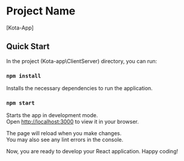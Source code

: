 # Project Name

[Kota-App]

## Quick Start

In the project (Kota-app\ClientServer) directory, you can run:

### `npm install`

Installs the necessary dependencies to run the application.

### `npm start`

Starts the app in development mode.\
Open [http://localhost:3000](http://localhost:3000) to view it in your browser.

The page will reload when you make changes.\
You may also see any lint errors in the console.

Now, you are ready to develop your React application. Happy coding!


